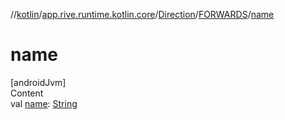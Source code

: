 //[kotlin](../../../../index.md)/[app.rive.runtime.kotlin.core](../../index.md)/[Direction](../index.md)/[FORWARDS](index.md)/[name](name.md)



# name  
[androidJvm]  
Content  
val [name](name.md): [String](https://kotlinlang.org/api/latest/jvm/stdlib/kotlin/-string/index.html)  




